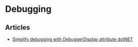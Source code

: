 # Debugging

## Articles
- [Simplify debugging with DebuggerDisplay attribute dotNET](https://www.code4it.dev/blog/debuggerdisplay-attribute)